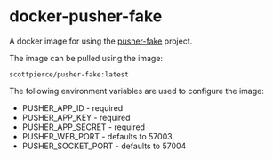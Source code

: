 # docker-pusher-fake
A docker image for using the [pusher-fake](https://github.com/tristandunn/pusher-fake) project.

The image can be pulled using the image:
```
scottpierce/pusher-fake:latest
```

The following environment variables are used to configure the image:
* PUSHER_APP_ID - required
* PUSHER_APP_KEY - required
* PUSHER_APP_SECRET - required
* PUSHER_WEB_PORT - defaults to 57003
* PUSHER_SOCKET_PORT - defaults to 57004
